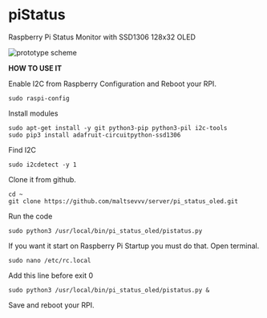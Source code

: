 # piStatus
 Raspberry Pi Status Monitor with SSD1306 128x32 OLED 

![prototype scheme](https://github.com/maltsevvv/server/pi_status_oled/raw/main/icon/oled128x32.png)

**HOW TO USE IT**

Enable I2C from Raspberry Configuration and Reboot your RPI.

    sudo raspi-config

Install modules

    sudo apt-get install -y git python3-pip python3-pil i2c-tools
    sudo pip3 install adafruit-circuitpython-ssd1306

Find I2C

    sudo i2cdetect -y 1
	
Clone it from github.

    cd ~
    git clone https://github.com/maltsevvv/server/pi_status_oled.git

Run the code

    sudo python3 /usr/local/bin/pi_status_oled/pistatus.py

If you want it start on Raspberry Pi Startup you must do that.
Open terminal.

    sudo nano /etc/rc.local

Add this line before exit 0

    sudo python3 /usr/local/bin/pi_status_oled/pistatus.py &

Save and reboot your RPI.
